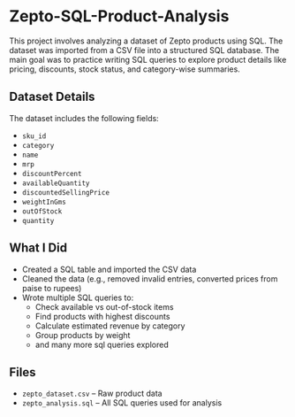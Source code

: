 # Zepto-SQL-Product-Analysis


This project involves analyzing a dataset of Zepto products using SQL. The dataset was imported from a CSV file into a structured SQL database. The main goal was to practice writing SQL queries to explore product details like pricing, discounts, stock status, and category-wise summaries.

## Dataset Details

The dataset includes the following fields:
- `sku_id`
- `category`
- `name`
- `mrp`
- `discountPercent`
- `availableQuantity`
- `discountedSellingPrice`
- `weightInGms`
- `outOfStock`
- `quantity`

## What I Did

- Created a SQL table and imported the CSV data
- Cleaned the data (e.g., removed invalid entries, converted prices from paise to rupees)
- Wrote multiple SQL queries to:
  - Check available vs out-of-stock items
  - Find products with highest discounts
  - Calculate estimated revenue by category
  - Group products by weight
  - and many more sql queries explored

## Files

- `zepto_dataset.csv` – Raw product data
- `zepto_analysis.sql` – All SQL queries used for analysis

